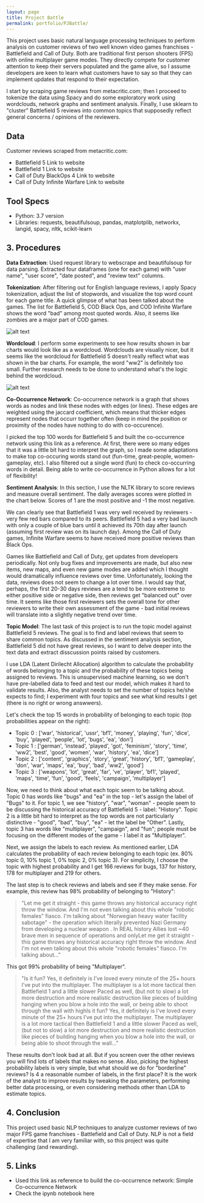 ```yaml
---
layout: page
title: Project Battle
permalink: portfolio/PJBattle/
---
```

This project uses basic natural language processing techniques to perform analysis on customer reviews of two well known video games franchises - Battlefield and Call of Duty. Both are traditional first person shooters (FPS) with online multiplayer game modes. They directly compete for customer attention to keep their servers populated and the game alive, so I assume developers are keen to learn what customers have to say so that they can implement updates that respond to their expectation.

I start by scraping game reviews from metacritic.com; then I proceed to tokenize the data using Spacy and do some exploratory work using wordclouds, network graphs and sentiment analysis. Finally, I use sklearn to "cluster" Battlefield 5 reviews into common topics that supposedly reflect general concerns / opinions of the reviewers.

## Data
Customer reviews scraped from metacritic.com:
- Battlefield 5 Link to website
- Battlefield 1 Link to website
- Call of Duty BlackOps 4 Link to website
- Call of Duty Infinite Warfare Link to website

## Tool Specs
- Python: 3.7 version
- Libraries: requests, beautifulsoup, pandas, matplotplib, networkx, langid, spacy, nltk, scikit-learn

## 3. Procedures
**Data Extraction**: Used request library to webscrape and beautifulsoup for data parsing. Extracted four dataframes (one for each game) with "user name", "user score", "date posted", and "review text" columns.

**Tokenization**: After filtering out for English language reviews, I apply Spacy tokenization, adjust the list of stopwords, and visualize the top word count for each game title. A quick glimpse of what has been talked about the games. The list for Battlefield 5, COD Black Ops, and COD Infinite Warfare shows the word "bad" among most quoted words. Also, it seems like zombies are a major part of COD games.

![alt text](chart1.png "Chart1")

**Wordcloud**: I perform some experiments to see how results shown in bar charts would look like as a wordcloud. Wordclouds are visually nicer, but it seems like the wordcloud for Battlefield 5 doesn't really reflect what was shown in the bar charts. For example, the word "ww2" is definitely too small. Further research needs to be done to understand what's the logic behind the wordcloud.

![alt text](chart1.png "Chart1")

**Co-Occurrence Network**: Co-occurrence network is a graph that shows words as nodes and link these nodes with edges (or lines). These edges are weighted using the jaccard coefficient, which means that thicker edges represent nodes that occurr together often (keep in mind the position or proximity of the nodes have nothing to do with co-occurence).

I picked the top 100 words for Battlefield 5 and built the co-occurrence network using this link as a reference. At first, there were so many edges that it was a little bit hard to interpret the graph, so I made some adaptations to make top co-occuring words stand out (fun-time, great-people, women-gameplay, etc). I also filtered out a single word (fun) to check co-occurring words in detail. Being able to write co-occurrence in Python allows for a lot of flexibility!

**Sentiment Analysis**: In this section, I use the NLTK library to score reviews and measure overall sentiment. The daily averages scores were plotted in the chart below. Scores of 1 are the most positive and -1 the most negative.

We can clearly see that Battlefield 1 was very well received by reviewers - very few red bars compared to its peers. Battlefield 5 had a very bad launch with only a couple of blue bars until it achieved its 70th day after launch (assuming first review was on its launch day). Among the Call of Duty games, Infinite Warfare seems to have received more positive reviews than Black Ops.

Games like Battlefield and Call of Duty, get updates from developers periodically. Not only bug fixes and improvements are made, but also new items, new maps, and even new game modes are added which I thought would dramatically influence reviews over time. Unfortunately, looking the data, reviews does not seem to change a lot over time. I would say that, perhaps, the first 20-30 days reviews are a tend to be more extreme to either positive side or negative side, then reviews get "balanced out" over time. It seems like those first reviewers sets the overall tone for other reviewers to write their own assessment of the game - bad initial reviews will translate into a slightly negative trend over time.

**Topic Model**: The last task of this project is to run the topic model against Battlefield 5 reviews. The goal is to find and label reviews that seem to share common topics. As discussed in the sentiment analysis section, Battlefield 5 did not have great reviews, so I want to delve deeper into the text data and extract disscussion points raised by customers.

I use LDA (Latent Dirilecht Allocation) algorithm to calculate the probability of words belonging to a topic and the probability of these topics being assigned to reviews. This is unsupervised machine learning, so we don't have pre-labelled data to feed and test our model, which makes it hard to validate results. Also, the analyst needs to set the number of topics he/she expects to find; I experiment with four topics and see what kind results I get (there is no right or wrong answwers).

Let's check the top 15 words in probability of belonging to each topic (top probabilities appear on the right):

- Topic 0 : ['war', 'historical', 'ussr', 'bf1', 'money', 'playing', 'fun', 'dice', 'buy', 'played', 'people', 'lot', 'bugs', 'ea', 'don']
- Topic 1 : ['german', 'instead', 'played', 'got', 'feminism', 'story', 'time', 'ww2', 'best', 'good', 'women', 'war', 'history', 'ea', 'dice']
- Topic 2 : ['content', 'graphics', 'story', 'great', 'history', 'bf1', 'gameplay', 'don', 'war', 'maps', 'ea', 'buy', 'bad', 'ww2', 'good']
- Topic 3 : ['weapons', 'lot', 'great', 'far', 've', 'player', 'bf1', 'played', 'maps', 'time', 'fun', 'good', 'feels', 'campaign', 'multiplayer']

Now, we need to think about what each topic seem to be talking about. Topic 0 has words like "bugs" and "ea" in the top - let's assign the label of "Bugs" to it. For topic 1, we see "history", "war", "woman" - people seem to be discussing the historical accuracy of Battlefield 5 - label: "History". Topic 2 is a little bit hard to interpret as the top words are not particularly distinctive - "good", "bad", "buy", "ea" - let the label be "Other". Lastly, topic 3 has words like "multiplayer", "campaign", and "fun"; people must be focusing on the different modes of the game - I label it as "Multiplayer".

Next, we assign the labels to each review. As mentioned earlier, LDA calculates the probability of each review belonging to each topic (ex. 80% topic 0, 10% topic 1, 0% topic 2, 0% topic 3). For simplicity, I choose the topic with highest probability and I get 166 reviews for bugs, 137 for history, 178 for multiplayer and 219 for others.

The last step is to check reviews and labels and see if they make sense. For example, this review has 98% probability of belonging to "History":

>"Let me get it straight - this game throws any historical accuracy right throw the window. And I'm not even talking about this whole "robotic females" fiasco. I'm talking about "Norwegian heavy water facility sabotage" - the operation which literally prevented Nazi Germany from developing a nuclear weapon . In REAL history Allies lost ~40 brave men in sequence of operations and onlyLet me get it straight - this game throws any historical accuracy right throw the window. And I'm not even talking about this whole "robotic females" fiasco. I'm talking about..."

This got 99% probability of being "Multiplayer".

>"Is it fun? Yes, it definitely is I’ve loved every minute of the 25+ hours I’ve put into the multiplayer. The multiplayer is a lot more tactical then Battlefield 1 and a little slower Paced as well, (but not to slow) a lot more destruction and more realistic destruction like pieces of building hanging when you blow a hole into the wall, or being able to shoot through the wall with highIs it fun? Yes, it definitely is I’ve loved every minute of the 25+ hours I’ve put into the multiplayer. The multiplayer is a lot more tactical then Battlefield 1 and a little slower Paced as well, (but not to slow) a lot more destruction and more realistic destruction like pieces of building hanging when you blow a hole into the wall, or being able to shoot through the wall..."

These results don't look bad at all. But if you screen over the other reviews you will find lots of labels that makes no sense. Also, picking the highest probability labels is very simple, but what should we do for "borderline" reviews? Is 4 a reasonable number of labels, in the first place? It is the work of the analyst to improve results by tweaking the parameters, performing better data processing, or even considering methods other than LDA to estimate topics.

## 4. Conclusion
This project used basic NLP techniques to analyze customer reviews of two major FPS game franchises - Battlefield and Call of Duty. NLP is not a field of expertise that I am very familiar with, so this project was quite challenging (and rewarding).

## 5. Links
- Used this link as reference to build the co-occurrence network: Simple Co-occurrence Network
- Check the ipynb notebook here
